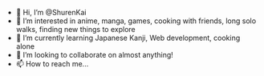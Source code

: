 - 👋 Hi, I’m @ShurenKai
- 👀 I’m interested in anime, manga, games, cooking with friends, long solo walks, finding new things to explore
- 🌱 I’m currently learning Japanese Kanji, Web development, cooking alone
- 💞️ I’m looking to collaborate on almost anything!
- 📫 How to reach me...

<!---
ShurenKai/ShurenKai is a ✨ special ✨ repository because its `README.md` (this file) appears on your GitHub profile.
You can click the Preview link to take a look at your changes.
--->
